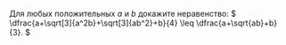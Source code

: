 Для любых положительных $a$ и $b$ докажите неравенство: 
$
\dfrac{a+\sqrt[3]{a^2b}+\sqrt[3]{ab^2}+b}{4} \leq \dfrac{a+\sqrt{ab}+b}{3}.
$